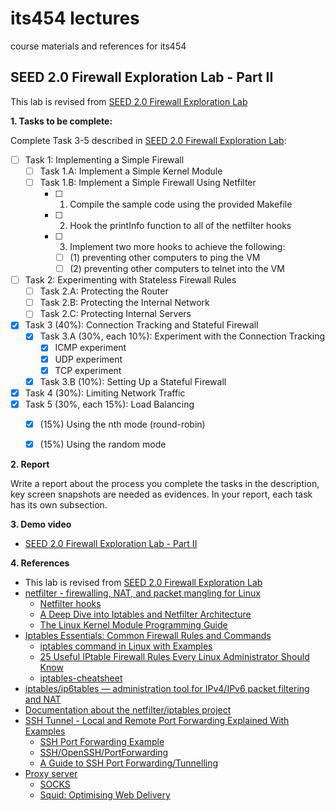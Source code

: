 # its454 lectures

course materials and references for its454

## SEED 2.0 Firewall Exploration Lab - Part II

This lab is revised from [SEED 2.0 Firewall Exploration Lab](https://seedsecuritylabs.org/Labs_20.04/Networking/Firewall/)

**1. Tasks to be complete:**

Complete Task 3-5 described in [SEED 2.0 Firewall Exploration Lab](../lab05/refs/Firewall.pdf):

- [ ] Task 1: Implementing a Simple Firewall
  - [ ] Task 1.A: Implement a Simple Kernel Module
  - [ ] Task 1.B: Implement a Simple Firewall Using Netfilter
    - [ ] 1. Compile the sample code using the provided Makefile
    - [ ] 2. Hook the printInfo function to all of the netfilter hooks
    - [ ] 3. Implement two more hooks to achieve the following:
      - [ ] (1) preventing other computers to ping the VM
      - [ ] (2) preventing other computers to telnet into the VM
- [ ] Task 2: Experimenting with Stateless Firewall Rules
  - [ ] Task 2.A: Protecting the Router
  - [ ] Task 2.B: Protecting the Internal Network
  - [ ] Task 2.C: Protecting Internal Servers
- [x] Task 3 (40%): Connection Tracking and Stateful Firewall
  - [x] Task 3.A (30%, each 10%): Experiment with the Connection Tracking
    - [x] ICMP experiment
    - [x] UDP experiment
    - [x] TCP experiment
  - [x] Task 3.B (10%): Setting Up a Stateful Firewall
- [x] Task 4 (30%): Limiting Network Traffic
- [x] Task 5 (30%, each 15%): Load Balancing
  - [x] (15%) Using the nth mode (round-robin)
  - [x] (15%) Using the random mode


**2. Report**

Write a report about the process you complete the tasks in the description, key screen snapshots are needed as evidences. In your report, each task has its own subsection.


**3. Demo video**
* [SEED 2.0 Firewall Exploration Lab - Part II](https://youtu.be/awYkfbUNzzc)

**4. References**
* This lab is revised from [SEED 2.0 Firewall Exploration Lab](https://seedsecuritylabs.org/Labs_20.04/Networking/Firewall/)
* [netfilter - firewalling, NAT, and packet mangling for Linux](https://www.netfilter.org/) 
  * [Netfilter hooks](https://wiki.nftables.org/wiki-nftables/index.php/Netfilter_hooks)
  * [A Deep Dive into Iptables and Netfilter Architecture](https://www.digitalocean.com/community/tutorials/a-deep-dive-into-iptables-and-netfilter-architecture)
  * [The Linux Kernel Module Programming Guide](https://sysprog21.github.io/lkmpg/)  
* [Iptables Essentials: Common Firewall Rules and Commands](https://www.digitalocean.com/community/tutorials/iptables-essentials-common-firewall-rules-and-commands)
  * [iptables command in Linux with Examples](https://www.geeksforgeeks.org/iptables-command-in-linux-with-examples/)
  * [25 Useful IPtable Firewall Rules Every Linux Administrator Should Know](https://www.tecmint.com/linux-iptables-firewall-rules-examples-commands/)
  * [iptables-cheatsheet](https://gist.github.com/mcastelino/c38e71eb0809d1427a6650d843c42ac2)
* [iptables/ip6tables — administration tool for IPv4/IPv6 packet filtering and NAT](http://manpages.ubuntu.com/manpages/focal/man8/iptables.8.html)
* [Documentation about the netfilter/iptables project](https://www.netfilter.org/documentation/)
* [SSH Tunnel - Local and Remote Port Forwarding Explained With Examples](https://blog.trackets.com/2014/05/17/ssh-tunnel-local-and-remote-port-forwarding-explained-with-examples.html)
  * [SSH Port Forwarding Example](https://www.ssh.com/ssh/tunneling/example)
  * [SSH/OpenSSH/PortForwarding](https://help.ubuntu.com/community/SSH/OpenSSH/PortForwarding)
  * [A Guide to SSH Port Forwarding/Tunnelling](https://www.booleanworld.com/guide-ssh-port-forwarding-tunnelling/)
* [Proxy server](https://en.wikipedia.org/wiki/Proxy_server)
  * [SOCKS](https://en.wikipedia.org/wiki/SOCKS)
  * [Squid: Optimising Web Delivery](http://www.squid-cache.org/)